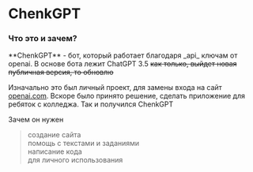 
# ChenkGPT  
<h3>Что это и зачем?</h3>  
**ChenkGPT** - бот, который работает благодаря _api_ ключам от openai. В основе бота лежит ChatGPT 3.5 <s>как только, выйдет новая публичная версия, то обновлю</s>   

Изначально это был личный проект, для замены входа на сайт [openai.com](). Вскоре было принято решение, сделать приложение для ребяток с колледжа. Так и получился ChenkGPT  

Зачем он нужен  
> создание сайта  
> помощь с текстами и заданиями  
> написание кода  
> для личного использования  